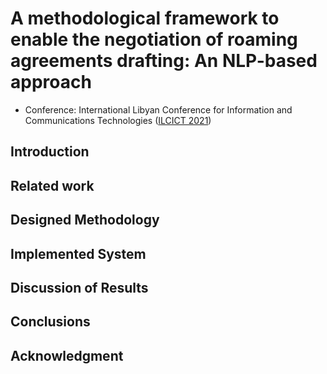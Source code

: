# A methodological framework to enable the negotiation of roaming agreements drafting: An NLP-based approach
- Conference:  International Libyan Conference for Information and Communications Technologies ([ILCICT 2021](https://ilcict.lit.ly/en/))

## Introduction

## Related work

## Designed Methodology

## Implemented System

## Discussion of Results

## Conclusions

## Acknowledgment